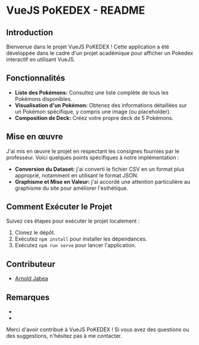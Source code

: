 
# VueJS PoKEDEX - README

## Introduction

Bienvenue dans le projet VueJS PoKEDEX ! Cette application a été développée dans le cadre d'un projet académique  pour afficher un Pokedex interactif en utilisant VueJS.

## Fonctionnalités

- **Liste des Pokémons:** Consultez une liste complète de tous les Pokémons disponibles.
- **Visualisation d'un Pokémon:** Obtenez des informations détaillées sur un Pokémon spécifique, y compris une image (ou placeholder).
- **Composition de Deck:** Créez votre propre deck de 5 Pokémons.

## Mise en œuvre

J'ai mis en œuvre le projet en respectant les consignes fournies par le professeur. Voici quelques points spécifiques à notre implémentation :

- **Conversion du Dataset:** j'ai converti le fichier CSV en un format plus approprié, notamment en utilisant le format JSON.
- **Graphisme et Mise en Valeur:** j'ai accordé une attention particulière au graphisme du site pour améliorer l'esthétique.

## Comment Exécuter le Projet

Suivez ces étapes pour exécuter le projet localement :

1. Clonez le dépôt.
2. Exécutez `npm install` pour installer les dépendances.
3. Exécutez `npm run serve` pour lancer l'application.

## Contributeur

- [Arnold Jabea](https://github.com/arnoldJabea)

## Remarques

- 
- 


Merci d'avoir contribué à VueJS PoKEDEX ! Si vous avez des questions ou des suggestions, n'hésitez pas à me contacter.
